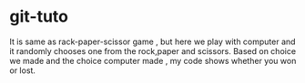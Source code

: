 # git-tuto
It is same as rack-paper-scissor game , but here we play with computer and it randomly chooses one from the rock,paper and scissors.
Based on choice we made and the choice computer made , my code shows whether you won or lost.
